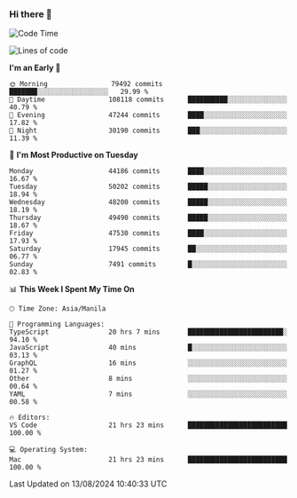 ### Hi there 👋

<!--START_SECTION:waka-->
![Code Time](http://img.shields.io/badge/Code%20Time-5%2C446%20hrs%2034%20mins-blue)

![Lines of code](https://img.shields.io/badge/From%20Hello%20World%20I%27ve%20Written-118.1%20million%20lines%20of%20code-blue)

**I'm an Early 🐤** 

```text
🌞 Morning                79492 commits       ███████░░░░░░░░░░░░░░░░░░   29.99 % 
🌆 Daytime                108118 commits      ██████████░░░░░░░░░░░░░░░   40.79 % 
🌃 Evening                47244 commits       ████░░░░░░░░░░░░░░░░░░░░░   17.82 % 
🌙 Night                  30190 commits       ███░░░░░░░░░░░░░░░░░░░░░░   11.39 % 
```
📅 **I'm Most Productive on Tuesday** 

```text
Monday                   44186 commits       ████░░░░░░░░░░░░░░░░░░░░░   16.67 % 
Tuesday                  50202 commits       █████░░░░░░░░░░░░░░░░░░░░   18.94 % 
Wednesday                48200 commits       █████░░░░░░░░░░░░░░░░░░░░   18.19 % 
Thursday                 49490 commits       █████░░░░░░░░░░░░░░░░░░░░   18.67 % 
Friday                   47530 commits       ████░░░░░░░░░░░░░░░░░░░░░   17.93 % 
Saturday                 17945 commits       ██░░░░░░░░░░░░░░░░░░░░░░░   06.77 % 
Sunday                   7491 commits        █░░░░░░░░░░░░░░░░░░░░░░░░   02.83 % 
```


📊 **This Week I Spent My Time On** 

```text
🕑︎ Time Zone: Asia/Manila

💬 Programming Languages: 
TypeScript               20 hrs 7 mins       ████████████████████████░   94.10 % 
JavaScript               40 mins             █░░░░░░░░░░░░░░░░░░░░░░░░   03.13 % 
GraphQL                  16 mins             ░░░░░░░░░░░░░░░░░░░░░░░░░   01.27 % 
Other                    8 mins              ░░░░░░░░░░░░░░░░░░░░░░░░░   00.64 % 
YAML                     7 mins              ░░░░░░░░░░░░░░░░░░░░░░░░░   00.58 % 

🔥 Editors: 
VS Code                  21 hrs 23 mins      █████████████████████████   100.00 % 

💻 Operating System: 
Mac                      21 hrs 23 mins      █████████████████████████   100.00 % 
```


 Last Updated on 13/08/2024 10:40:33 UTC
<!--END_SECTION:waka-->


<!--
**rad182/rad182** is a ✨ _special_ ✨ repository because its `README.md` (this file) appears on your GitHub profile.

Here are some ideas to get you started:

- 🔭 I’m currently working on ...
- 🌱 I’m currently learning ...
- 👯 I’m looking to collaborate on ...
- 🤔 I’m looking for help with ...
- 💬 Ask me about ...
- 📫 How to reach me: ...
- 😄 Pronouns: ...
- ⚡ Fun fact: ...
-->
